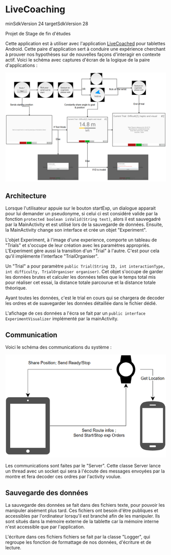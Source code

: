 # LiveCoaching

minSdkVersion 24
targetSdkVersion 28

Projet de Stage de fin d'études

Cette application est à utiliser avec l'application [LiveCoached](https://github.com/AlexGreau/LiveCoached) pour tablettes Android. Cette paire d'application sert à conduire une expérience cherchant à prouver nos hypothèses sur de nouvelles façons d'interagir en contexte actif. Voici le schéma avec captures d'écran de la logique de la paire d'applications :

![flowNormal](https://github.com/AlexGreau/LiveCoaching/blob/master/readmeImages/flowNormal.PNG)

## Architecture

Lorsque l'utilisateur appuie sur le bouton startExp, un dialogue apparait pour lui demander un pseudonyme, si celui ci est considéré valide par la fonction `protected boolean isValid(String text)`, alors il est sauvegadré par la MainActivity et est utilisé lors de la sauvegarde de données.
Ensuite, la MainActivity change son interface et crée un objet "Experiment".

L'objet Experiment, à l'image d'une experience, comporte un tableau de "Trials" et s'occupe de leur création avec les paramètres appropriés. L'Experiment gère aussi la transition d'un "Trial" à l'autre. C'est pour cela qu'il implémente l'interface "TrialOrganiser".

Un "Trial" a pour paramètre `public Trial(String ID, int interactionType, int difficulty, TrialOrganiser organiser)`. Cet objet s'occupe de garder les données brutes et calculer les données telles que le temps total mis pour réaliser cet essai, la distance totale parcourue et la distance totale théorique.

Ayant toutes les données, c'est le trial en cours qui se chargera de decoder les ordres et de suavegarder les données détaillée dans le fichier dédié.

L'afichage de ces données a l'écra se fait par un `public interface ExperimentVisualizer` implémenté par la mainActivity.

## Communication
Voici le schéma des communications du système :

![schemaNormal](https://github.com/AlexGreau/LiveCoaching/blob/master/readmeImages/schemaNormal.PNG)

Les communications sont faites par le "Server". Cette classe Server lance un thread avec un socket qui sera à l'écoute des messages envoyées par la montre et fera decoder ces ordres par l'activity voulue.

## Sauvegarde des données

La sauvegarde des données se fait dans des fichiers texte, pour pouvoir les manipuler aisément plus tard.
Ces fichiers ont besoin d'être publiques et accessibles par l'ordinateur lorsqu'il est branché afin de les manipuler.
Ils sont situés dans la mémoire externe de la tablette car la mémoire interne n'est accessible que par l'application.

L'écriture dans ces fichiers fichiers se fait par la classe "Logger", qui regroupe les fonction de formattage de nos données, d'écriture et de lecture.
